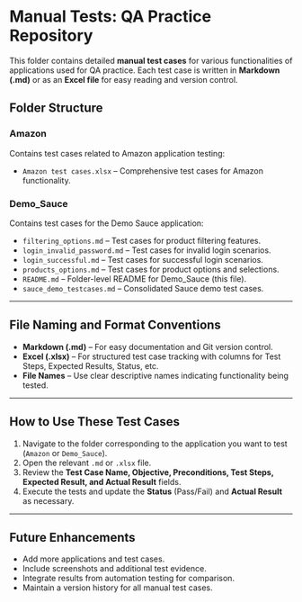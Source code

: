 # Manual Tests: QA Practice Repository

This folder contains detailed **manual test cases** for various functionalities of applications used for QA practice. Each test case is written in **Markdown (.md)** or as an **Excel file** for easy reading and version control.

## **Folder Structure**

### Amazon
Contains test cases related to Amazon application testing:

- `Amazon test cases.xlsx` – Comprehensive test cases for Amazon functionality.

### Demo_Sauce
Contains test cases for the Demo Sauce application:

- `filtering_options.md` – Test cases for product filtering features.  
- `login_invalid_password.md` – Test cases for invalid login scenarios.  
- `login_successful.md` – Test cases for successful login scenarios.  
- `products_options.md` – Test cases for product options and selections.  
- `README.md` – Folder-level README for Demo_Sauce (this file).  
- `sauce_demo_testcases.md` – Consolidated Sauce demo test cases.

---

## **File Naming and Format Conventions**

- **Markdown (.md)** – For easy documentation and Git version control.  
- **Excel (.xlsx)** – For structured test case tracking with columns for Test Steps, Expected Results, Status, etc.  
- **File Names** – Use clear descriptive names indicating functionality being tested.

---

## **How to Use These Test Cases**

1. Navigate to the folder corresponding to the application you want to test (`Amazon` or `Demo_Sauce`).  
2. Open the relevant `.md` or `.xlsx` file.  
3. Review the **Test Case Name, Objective, Preconditions, Test Steps, Expected Result, and Actual Result** fields.  
4. Execute the tests and update the **Status** (Pass/Fail) and **Actual Result** as necessary.

---

## **Future Enhancements**

- Add more applications and test cases.  
- Include screenshots and additional test evidence.  
- Integrate results from automation testing for comparison.  
- Maintain a version history for all manual test cases.
